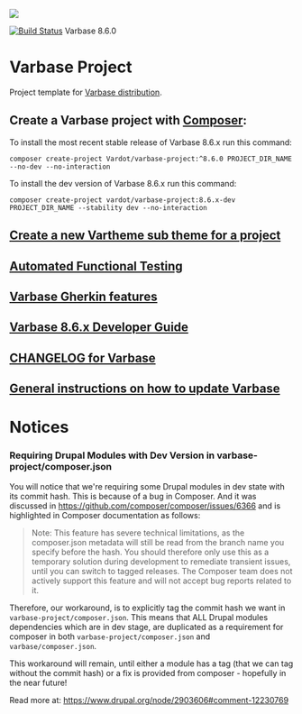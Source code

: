 [![](https://www.drupal.org/files/styles/grid-3/public/project-images/Medium-Logo%20Color%20with%20padding.png)](http://www.drupal.org/project/varbase)

[![Build Status](https://travis-ci.org/Vardot/varbase.svg?branch=8.x-6.0)](https://travis-ci.org/Vardot/varbase/builds/445280137) Varbase 8.6.0

# Varbase Project

Project template for [Varbase distribution](http://www.drupal.org/project/varbase).


## Create a Varbase project with [Composer](https://getcomposer.org/download/):

To install the most recent stable release of Varbase 8.6.x run this command:
```
composer create-project Vardot/varbase-project:^8.6.0 PROJECT_DIR_NAME --no-dev --no-interaction
```

To install the dev version of Varbase 8.6.x run this command:
```
composer create-project vardot/varbase-project:8.6.x-dev PROJECT_DIR_NAME --stability dev --no-interaction
```

## [Create a new Vartheme sub theme for a project](https://github.com/Vardot/varbase/tree/8.x-6.x/scripts/README.md)

## [Automated Functional Testing](https://github.com/Vardot/varbase/blob/8.x-6.x/tests/README.md)

## [Varbase Gherkin features](https://github.com/Vardot/varbase/blob/8.x-6.x/tests/features/varbase/README.md)

## [Varbase 8.6.x Developer Guide](https://docs.varbase.vardot.com)

## [CHANGELOG for Varbase](https://github.com/Vardot/varbase/blob/8.x-6.x/CHANGELOG.md)

## [General instructions on how to update Varbase](https://github.com/Vardot/varbase/blob/8.x-6.x/UPDATE.md)




# Notices

### Requiring Drupal Modules with Dev Version in varbase-project/composer.json
You will notice that we're requiring some Drupal modules in dev state with its commit hash. This is because of a bug in Composer. And it was discussed in https://github.com/composer/composer/issues/6366 and is highlighted in Composer documentation as follows:

> Note: This feature has severe technical limitations, as the composer.json metadata will still be read from the branch name you specify before the hash. You should therefore only use this as a temporary solution during development to remediate transient issues, until you can switch to tagged releases. The Composer team does not actively support this feature and will not accept bug reports related to it.

Therefore, our workaround, is to explicitly tag the commit hash we want in `varbase-project/composer.json`. This means that ALL Drupal modules dependencies which are in dev stage, are duplicated as a requirement for composer in both `varbase-project/composer.json` and `varbase/composer.json`.

This workaround will remain, until either a module has a tag (that we can tag without the commit hash) or a fix is provided from composer - hopefully in the near future!

Read more at: https://www.drupal.org/node/2903606#comment-12230769

